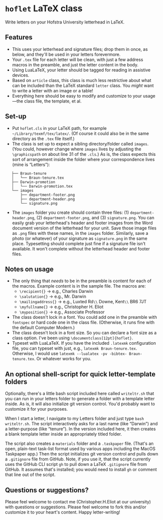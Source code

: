# `hoflet` LaTeX class

Write letters on your Hofstra University letterhead in LaTeX.

## Features

  * This uses your letterhead and signature files; drop them in once, as below, and they'll be used in your letters forevermore.
  * Your `.tex` file for each letter will be clean, with just a few address macros in the preamble, and just the letter content in the body.
  * Using LuaLaTeX, your letter should be tagged for reading in assistive devices.
  * Based on `article` class, this class is much less restrictive about what can be included than the LaTeX standard `letter` class. You *might* want to write a letter with an image or a table!
 * Everything here should be easy to modify and customize to your usage—the class file, the template, et al. 
  
## Set-up
 
  * Put `hoflet.cls` in your LaTeX path, for example `~/Library/texmf/tex/latex/`. (Of course it could also be in the same directory as the `.tex` file itself.)
  * The class is set up to expect a sibling directory/folder called `images`. (You could, however change where `images` lives by adjusting the `\graphicspath` on about line 31 of the `.cls`.) As is, the class expects this sort of arrangement inside the folder where your correspondence lives (mine is “Letters”): 
```
   ├── Braun-tenure
   │   └── Braun-tenure.tex
   ├── Darwin-promotion
   │   └── Darwin-promotion.tex
   └── images
	   ├── department-footer.png
	   ├── department-header.png
	   └── signature.png
```
  * The `images` folder you create should contain three files:  (1) `department-header.png`, (2) `department-footer.png`, and (3) `signature.png`. You can easily grab your letterhead's header and footer images from the Word document version of the letterhead for your unit. Save those image files as `.png` files with these names, in the `images` folder. Similarly, save a photo (or whatever) of your signature as `signature.png` in the same place. Typesetting should complete just fine if a signature file isn't available. It won't complete without the letterhead header and footer files. 

## Notes on usage

  * The only thing that *needs* to be in the preamble is content for each of the macros. Example content is in the sample file. The macros are:
    * `\recipient{}` → e.g., Charles Darwin
    * `\salutation{}` → e.g., Mr. Darwin 
    * `\mailingaddress{}` → e.g., Luxted Rd`\\` Downe, Kent`\\` BR6 7JT
    * `\myfullname{}` → e.g., Christopher H. Eliot
    * `\myposition{}` → e.g., Associate Professor
  * The class doesn't lock in a font. You could add one in the preamble with `fontspec` or hard code one in the class file. (Otherwise, it runs fine with the default Computer Modern.)
  * The class doesn't lock in a font size. So you can declare a font size as a class option. I've been using `\documentclass[12pt]{hoflet}`.
  * Typeset with LuaLaTeX. If you have the included `.latexmk` configuration file, you can typeset with just, e.g., `latexmk Braun-tenure.tex`. Otherwise, I would use `latexmk --lualatex -pv -bibtex- Braun-tenure.tex`. Or whatever works for you.
 
 ## An optional shell-script for quick letter-template folders
 
 Optionally, there's a little bash script included here called `writeltr.sh` that you can run in your letters folder to generate a folder with a template letter inside. As is, it will also initialize git version control. You'd probably want to customize it for your purposes.
 
 When I start a letter, I navigate to my Letters folder and just type `bash writeltr.sh`. The script interactively asks for a last name (like “Darwin”) and a letter-purpose (like “tenure”). In the version included here, it then creates a blank template letter inside an appropriately titled folder.
 
 The script also creates a `materials` folder and a `.taskpaper` file. (That's an open, plain-text task-list format used by various apps including the MacOS Taskpaper app.) Then the script initializes git version control and pulls down a `.gitignore` file from GitHub. Note, if you use it, that the script currently uses the GitHub CLI script `gh` to pull down a LaTeX `.gitignore` file from GitHub. It assumes that's installed; you would need to install `gh` or comment that line out of the script.
 
 ## Questions or suggestions?
 
 Please feel welcome to contact me (Christopher.H.Eliot at our university) with questions or suggestions. Please feel welcome to fork this and/or customize it to your heart's content. Happy letter-writing!
